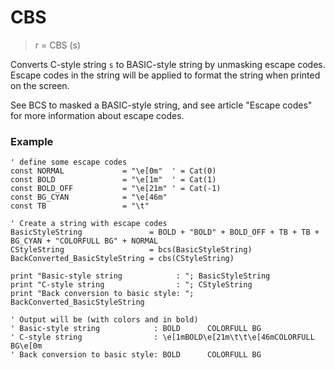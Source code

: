 # CBS

> r = CBS (s)

Converts C-style string `s` to BASIC-style string by unmasking escape codes. Escape codes in the string will be applied to format the string when printed on the screen.

See BCS to masked a BASIC-style string, and see article "Escape codes" for more information about escape codes.

### Example

```
' define some escape codes
const NORMAL             = "\e[0m"  ' = Cat(0)
const BOLD               = "\e[1m"  ' = Cat(1)
const BOLD_OFF           = "\e[21m" ' = Cat(-1)
const BG_CYAN            = "\e[46m"
const TB                 = "\t"

' Create a string with escape codes
BasicStyleString               = BOLD + "BOLD" + BOLD_OFF + TB + TB + BG_CYAN + "COLORFULL BG" + NORMAL
CStyleString                   = bcs(BasicStyleString)
BackConverted_BasicStyleString = cbs(CStyleString)

print "Basic-style string            : "; BasicStyleString
print "C-style string                : "; CStyleString
print "Back conversion to basic style: "; BackConverted_BasicStyleString

' Output will be (with colors and in bold)
' Basic-style string            : BOLD		COLORFULL BG
' C-style string                : \e[1mBOLD\e[21m\t\t\e[46mCOLORFULL BG\e[0m
' Back conversion to basic style: BOLD		COLORFULL BG
```





